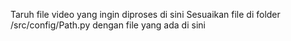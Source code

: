 Taruh file video yang ingin diproses di sini
Sesuaikan file di folder /src/config/Path.py dengan file yang ada di sini